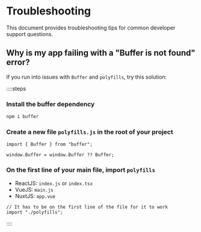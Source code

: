 # Troubleshooting

This document provides troubleshooting tips for common developer support questions.

## Why is my app failing with a "Buffer is not found" error?

If you run into issues with `Buffer` and `polyfills`, try this solution:

::::steps

### Install the buffer dependency

```bash [Bash]
npm i buffer
```

### Create a new file `polyfills.js` in the root of your project

```tsx [TypeScript]
import { Buffer } from "buffer";

window.Buffer = window.Buffer ?? Buffer;
```

### On the first line of your main file, import `polyfills`

- ReactJS: `index.js` or `index.tsx`
- VueJS: `main.js`
- NuxtJS: `app.vue`

```tsx [TypeScript]
// It has to be on the first line of the file for it to work
import "./polyfills";
```

::::
